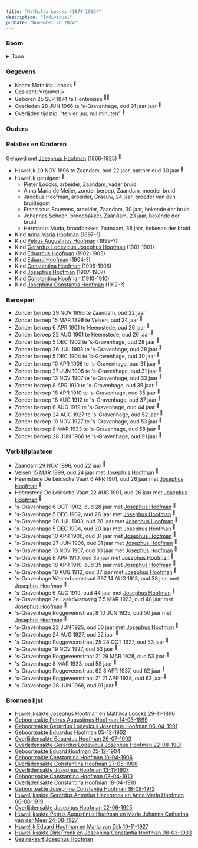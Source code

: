 ```yaml
---
title: "Mathilda Loocks (1874-1966)"
description: "Individual"
pubDate: "November 20 2024"
---
```


### Boom
<details><summary>Toon</summary>

![test](https://www.plantuml.com/plantuml/svg/bPPHJ-Cm3CVVyoaiUE1fqjgEhaKJCBWD3W4ttHqytEc4ijPirTfaIbBGXFZkk3GCbi6jUwlhElx5-TlfiJPScRB8cPvbOiuLBs3Cazb4oLAafpAN2epYGfCBXM7JB4L8CfNaM3zZCJSBAB0OezBrAsrGeJIBER8FgoOvrngU602SI9MY-ZtDafb0hNkzWcVYy102zipO7enUKsd6wf2TAswcMPvok9GocUaTu1g-jzjUt85bwExmP10C0bh_wJx3F7s6ti6OZnTtOsbCZWU7uE_3hy48lAZRWNCf38fCQ_pmkPwLUNx7HNgNAAdrM19R5HV1nSqrU74OmfvkdId-W6BA9rZ1Mi8BgN4-BJKjBEyBBjuGsvGKTWV1S7zuyZ-q3lHlpWYDKj3wl7niWELRB4hXObcgti4Zfcac9jNdCLp_kAKKSVWADoIui0ExUJQPcWNckNmam6Ne28sYxVJBIQbD9jPtviMDTkPruAh_iqeRmotc6iNcdHt1qJl86IgkKif_ALDyo19w-ghOT49Da4BeZuWeRdjmZbYGMDCcAl3h8reDMs8EqhB6N6FgDc7QXs-3qsfntpdBpLmXoU2o2Ws-aa7DjauMRKNMsPPivHXFfQ118qXAV1qaXWRjwxNVpirjmyqrwjfMMGjztjJ0VhlTf4fM6jrjoRoWxihrq2QLyqcB3IeNsS9H1RV5-pBKALm5jmJzXDDlTCAHhQEtTHUiQAqlYEQAgyz0WYOWf9Tw75Fp_k6KZ1TD4Uorr6hP0Sli9V3-mWxUbXsYZXqwTjUn8yUELsnIgsDxZkqxTi3iB6_zfQixHV5l2M8dgkleCZlMN4V4x5Hn7J6pNRxgg61jXxaEZrbrkmwVMJcvZe2nOnGf_SUy0000)
</details>

### Gegevens
- Naam: Mathilda Loocks <sup><a href="../s00306/" style="text-decoration:none" title="Huwelijksakte Josephus Hoofman en Mathilda Loocks 29-11-1896">:link:</a></sup>
- Geslacht: Vrouwelijk
- Geboren 25 SEP 1874 te Hontenisse <sup><a href="../s00306/" style="text-decoration:none" title="Huwelijksakte Josephus Hoofman en Mathilda Loocks 29-11-1896">:link:</a><a href="../s00350/" style="text-decoration:none" title="Gezinskaart Josephus Hoofman">:link:</a></sup>
- Overleden 28 JUN 1966 te 's-Gravenhage, oud 91 jaar jaar <sup><a href="../s00349/" style="text-decoration:none" title="Overlijdensakte Mathilda Loocks 28-06-1966">:link:</a></sup>
- Overlijden tijdstip: "te vier uur, nul minuten" <sup><a href="../s00349/" style="text-decoration:none" title="Overlijdensakte Mathilda Loocks 28-06-1966">:link:</a></sup>

### Ouders

### Relaties en Kinderen

Gehuwd met [Josephus Hoofman](../i00025/) (1866-1925) <sup><a href="../s00306/" style="text-decoration:none" title="Huwelijksakte Josephus Hoofman en Mathilda Loocks 29-11-1896">:link:</a></sup>
- Huwelijk 29 NOV 1896 te Zaandam, oud 22 jaar, partner oud 30 jaar <sup><a href="../s00306/" style="text-decoration:none" title="Huwelijksakte Josephus Hoofman en Mathilda Loocks 29-11-1896">:link:</a></sup>
- Huwelijk getuigen:  <sup><a href="../s00306/" style="text-decoration:none" title="Huwelijksakte Josephus Hoofman en Mathilda Loocks 29-11-1896">:link:</a></sup>
  - Pieter Loocks, arbeider, Zaandam, vader bruid
  - Anna Maria de Meijer, zonder beroep, Zaandam, moeder bruid
  - Jacobus Hoofman, arbeider, Graauw, 24 jaar, broeder van den bruidegom
  - Fransiscus Bouwens, arbeider, Zaandam, 30 jaar, bekende der bruid
  - Johannes Schoen, broodbakker, Zaandam, 23 jaar, bekende der bruid
  - Hermanus Muda, broodbakker, Zaandam, 38 jaar, bekende der bruid
- Kind [Anna Maria Hoofman](../i00203/) (1897-?)
- Kind [Petrus Augustinus Hoofman](../i00195/) (1899-?)
- Kind [Gerardus Lodevicus Josephus Hoofman](../i00196/) (1901-1901)
- Kind [Eduardus Hoofman](../i00197/) (1902-1903)
- Kind [Eduard Hoofman](../i00198/) (1904-?)
- Kind [Constantina Hoofman](../i00199/) (1906-1906)
- Kind [Josephus Hoofman](../i00200/) (1907-1907)
- Kind [Constantina Hoofman](../i00201/) (1910-1910)
- Kind [Josephina Constantia Hoofman](../i00202/) (1912-?)

### Beroepen
- Zonder beroep 29 NOV 1896 te Zaandam, oud 22 jaar 
- Zonder beroep 15 MAR 1899 te Velsen, oud 24 jaar <sup><a href="../s00332/" style="text-decoration:none" title="Geboorteakte Petrus Augustinus Hoofman 14-03-1899">:link:</a></sup>
- Zonder beroep 6 APR 1901 te Heemstede, oud 26 jaar <sup><a href="../s00333/" style="text-decoration:none" title="Geboorteakte Gerardus Lodevicus Josephus Hoofman 06-04-1901">:link:</a></sup>
- Zonder beroep 22 AUG 1901 te Heemstede, oud 26 jaar <sup><a href="../s00334/" style="text-decoration:none" title="Overlijdensakte Gerardus Lodevicus Josephus Hoofman 22-08-1901">:link:</a></sup>
- Zonder beroep 5 DEC 1902 te 's-Gravenhage, oud 28 jaar <sup><a href="../s00336/" style="text-decoration:none" title="Geboorteakte Eduardus Hoofman 05-12-1902">:link:</a></sup>
- Zonder beroep 26 JUL 1903 te 's-Gravenhage, oud 28 jaar <sup><a href="../s00335/" style="text-decoration:none" title="Overlijdensakte Eduardus Hoofman 26-07-1903">:link:</a></sup>
- Zonder beroep 5 DEC 1904 te 's-Gravenhage, oud 30 jaar <sup><a href="../s00337/" style="text-decoration:none" title="Geboorteakte Eduard Hoofman 05-12-1904">:link:</a></sup>
- Zonder beroep 10 APR 1906 te 's-Gravenhage, oud 31 jaar <sup><a href="../s00338/" style="text-decoration:none" title="Geboorteakte Constantina Hoofman 10-04-1906">:link:</a></sup>
- Zonder beroep 27 JUN 1906 te 's-Gravenhage, oud 31 jaar <sup><a href="../s00339/" style="text-decoration:none" title="Overlijdensakte Constantina Hoofman 27-06-1906">:link:</a></sup>
- Zonder beroep 13 NOV 1907 te 's-Gravenhage, oud 33 jaar <sup><a href="../s00340/" style="text-decoration:none" title="Overlijdensakte Josephus Hoofman 13-11-1907">:link:</a></sup>
- Zonder beroep 8 APR 1910 te 's-Gravenhage, oud 35 jaar <sup><a href="../s00341/" style="text-decoration:none" title="Geboorteakte Constantina Hoofman 08-04-1910">:link:</a></sup>
- Zonder beroep 18 APR 1910 te 's-Gravenhage, oud 35 jaar <sup><a href="../s00342/" style="text-decoration:none" title="Overlijdensakte Constantina Hoofman 18-04-1910">:link:</a></sup>
- Zonder beroep 18 AUG 1912 te 's-Gravenhage, oud 37 jaar <sup><a href="../s00343/" style="text-decoration:none" title="Geboorteakte Josephina Constantia Hoofman  18-08-1912">:link:</a></sup>
- Zonder beroep 6 AUG 1919 te 's-Gravenhage, oud 44 jaar <sup><a href="../s00344/" style="text-decoration:none" title="Huwelijksakte Gerardus Antonius Hazebroek en Anna Maria Hoofman 06-08-1919">:link:</a></sup>
- Zonder beroep 24 AUG 1927 te 's-Gravenhage, oud 52 jaar <sup><a href="../s00346/" style="text-decoration:none" title="Huwelijksakte Petrus Augustinus Hoofman en Maria Johanna Catharina van der Meer 24-08-1927">:link:</a></sup>
- Zonder beroep 19 NOV 1927 te 's-Gravenhage, oud 53 jaar <sup><a href="../s00347/" style="text-decoration:none" title="Huwelijk Eduard Hoofman en Maria van Dijk 19-11-1927">:link:</a></sup>
- Zonder beroep 8 MAR 1933 te 's-Gravenhage, oud 58 jaar <sup><a href="../s00348/" style="text-decoration:none" title="Huwelijksakte Dirk Pronk en Josephina Constantia Hoofman  08-03-1933">:link:</a></sup>
- Zonder beroep 28 JUN 1966 te 's-Gravenhage, oud 91 jaar <sup><a href="../s00349/" style="text-decoration:none" title="Overlijdensakte Mathilda Loocks 28-06-1966">:link:</a></sup>

### Verblijfplaatsen
- Zaandam  29 NOV 1896, oud 22 jaar  <sup><a href="../s00306/" style="text-decoration:none" title="Huwelijksakte Josephus Hoofman en Mathilda Loocks 29-11-1896">:link:</a></sup>
- Velsen  15 MAR 1899, oud 24 jaar met [Josephus Hoofman](../i00025/) <sup><a href="../s00332/" style="text-decoration:none" title="Geboorteakte Petrus Augustinus Hoofman 14-03-1899">:link:</a></sup>
- Heemstede De Leidsche Vaart 6 APR 1901, oud 26 jaar met [Josephus Hoofman](../i00025/) <sup><a href="../s00333/" style="text-decoration:none" title="Geboorteakte Gerardus Lodevicus Josephus Hoofman 06-04-1901">:link:</a></sup>
- Heemstede De Leidsche Vaart 22 AUG 1901, oud 26 jaar met [Josephus Hoofman](../i00025/) <sup><a href="../s00334/" style="text-decoration:none" title="Overlijdensakte Gerardus Lodevicus Josephus Hoofman 22-08-1901">:link:</a></sup>
- 's-Gravenhage  6 OCT 1902, oud 28 jaar met [Josephus Hoofman](../i00025/) <sup><a href="../s00350/" style="text-decoration:none" title="Gezinskaart Josephus Hoofman">:link:</a></sup>
- 's-Gravenhage  5 DEC 1902, oud 28 jaar met [Josephus Hoofman](../i00025/) <sup><a href="../s00336/" style="text-decoration:none" title="Geboorteakte Eduardus Hoofman 05-12-1902">:link:</a></sup>
- 's-Gravenhage  26 JUL 1903, oud 28 jaar met [Josephus Hoofman](../i00025/) <sup><a href="../s00335/" style="text-decoration:none" title="Overlijdensakte Eduardus Hoofman 26-07-1903">:link:</a></sup>
- 's-Gravenhage  5 DEC 1904, oud 30 jaar met [Josephus Hoofman](../i00025/) <sup><a href="../s00337/" style="text-decoration:none" title="Geboorteakte Eduard Hoofman 05-12-1904">:link:</a></sup>
- 's-Gravenhage  10 APR 1906, oud 31 jaar met [Josephus Hoofman](../i00025/) <sup><a href="../s00338/" style="text-decoration:none" title="Geboorteakte Constantina Hoofman 10-04-1906">:link:</a></sup>
- 's-Gravenhage  27 JUN 1906, oud 31 jaar met [Josephus Hoofman](../i00025/) <sup><a href="../s00339/" style="text-decoration:none" title="Overlijdensakte Constantina Hoofman 27-06-1906">:link:</a></sup>
- 's-Gravenhage  13 NOV 1907, oud 33 jaar met [Josephus Hoofman](../i00025/) <sup><a href="../s00340/" style="text-decoration:none" title="Overlijdensakte Josephus Hoofman 13-11-1907">:link:</a></sup>
- 's-Gravenhage  8 APR 1910, oud 35 jaar met [Josephus Hoofman](../i00025/) <sup><a href="../s00341/" style="text-decoration:none" title="Geboorteakte Constantina Hoofman 08-04-1910">:link:</a></sup>
- 's-Gravenhage  18 APR 1910, oud 35 jaar met [Josephus Hoofman](../i00025/) <sup><a href="../s00342/" style="text-decoration:none" title="Overlijdensakte Constantina Hoofman 18-04-1910">:link:</a></sup>
- 's-Gravenhage  18 AUG 1912, oud 37 jaar met [Josephus Hoofman](../i00025/) <sup><a href="../s00343/" style="text-decoration:none" title="Geboorteakte Josephina Constantia Hoofman  18-08-1912">:link:</a></sup>
- 's-Gravenhage Westerbaenstraat 397 14 AUG 1913, oud 38 jaar met [Josephus Hoofman](../i00025/) <sup><a href="../s00350/" style="text-decoration:none" title="Gezinskaart Josephus Hoofman">:link:</a></sup>
- 's-Gravenhage  6 AUG 1919, oud 44 jaar met [Josephus Hoofman](../i00025/) <sup><a href="../s00344/" style="text-decoration:none" title="Huwelijksakte Gerardus Antonius Hazebroek en Anna Maria Hoofman 06-08-1919">:link:</a></sup>
- 's-Gravenhage 2e Laakdwarsweg 7 5 MAR 1923, oud 48 jaar met [Josephus Hoofman](../i00025/) <sup><a href="../s00350/" style="text-decoration:none" title="Gezinskaart Josephus Hoofman">:link:</a></sup>
- 's-Gravenhage Roggeveenstraat 8 10 JUN 1925, oud 50 jaar met [Josephus Hoofman](../i00025/) <sup><a href="../s00350/" style="text-decoration:none" title="Gezinskaart Josephus Hoofman">:link:</a></sup>
- 's-Gravenhage  22 JUN 1925, oud 50 jaar met [Josephus Hoofman](../i00025/) <sup><a href="../s00345/" style="text-decoration:none" title="Overlijdensakte Josephus Hoofman 22-06-1925">:link:</a></sup>
- 's-Gravenhage  24 AUG 1927, oud 52 jaar  <sup><a href="../s00346/" style="text-decoration:none" title="Huwelijksakte Petrus Augustinus Hoofman en Maria Johanna Catharina van der Meer 24-08-1927">:link:</a></sup>
- 's-Gravenhage Roggeveenstraat 25 28 OCT 1927, oud 53 jaar  <sup><a href="../s00350/" style="text-decoration:none" title="Gezinskaart Josephus Hoofman">:link:</a></sup>
- 's-Gravenhage  19 NOV 1927, oud 53 jaar  <sup><a href="../s00347/" style="text-decoration:none" title="Huwelijk Eduard Hoofman en Maria van Dijk 19-11-1927">:link:</a></sup>
- 's-Gravenhage Roggeveenstraat 21 29 MAR 1928, oud 53 jaar  <sup><a href="../s00350/" style="text-decoration:none" title="Gezinskaart Josephus Hoofman">:link:</a></sup>
- 's-Gravenhage  8 MAR 1933, oud 58 jaar  <sup><a href="../s00348/" style="text-decoration:none" title="Huwelijksakte Dirk Pronk en Josephina Constantia Hoofman  08-03-1933">:link:</a></sup>
- 's-Gravenhage Roggeveenstraat 62 8 APR 1937, oud 62 jaar  <sup><a href="../s00350/" style="text-decoration:none" title="Gezinskaart Josephus Hoofman">:link:</a></sup>
- 's-Gravenhage Roggeveenstraat 21 21 APR 1938, oud 63 jaar  <sup><a href="../s00350/" style="text-decoration:none" title="Gezinskaart Josephus Hoofman">:link:</a></sup>
- 's-Gravenhage  28 JUN 1966, oud 91 jaar  <sup><a href="../s00349/" style="text-decoration:none" title="Overlijdensakte Mathilda Loocks 28-06-1966">:link:</a></sup>

### Bronnen lijst
- [Huwelijksakte Josephus Hoofman en Mathilda Loocks 29-11-1896](../s00306/)
- [Geboorteakte Petrus Augustinus Hoofman 14-03-1899](../s00332/)
- [Geboorteakte Gerardus Lodevicus Josephus Hoofman 06-04-1901](../s00333/)
- [Geboorteakte Eduardus Hoofman 05-12-1902](../s00336/)
- [Overlijdensakte Eduardus Hoofman 26-07-1903](../s00335/)
- [Overlijdensakte Gerardus Lodevicus Josephus Hoofman 22-08-1901](../s00334/)
- [Geboorteakte Eduard Hoofman 05-12-1904](../s00337/)
- [Geboorteakte Constantina Hoofman 10-04-1906](../s00338/)
- [Overlijdensakte Constantina Hoofman 27-06-1906](../s00339/)
- [Overlijdensakte Josephus Hoofman 13-11-1907](../s00340/)
- [Geboorteakte Constantina Hoofman 08-04-1910](../s00341/)
- [Overlijdensakte Constantina Hoofman 18-04-1910](../s00342/)
- [Geboorteakte Josephina Constantia Hoofman  18-08-1912](../s00343/)
- [Huwelijksakte Gerardus Antonius Hazebroek en Anna Maria Hoofman 06-08-1919](../s00344/)
- [Overlijdensakte Josephus Hoofman 22-06-1925](../s00345/)
- [Huwelijksakte Petrus Augustinus Hoofman en Maria Johanna Catharina van der Meer 24-08-1927](../s00346/)
- [Huwelijk Eduard Hoofman en Maria van Dijk 19-11-1927](../s00347/)
- [Huwelijksakte Dirk Pronk en Josephina Constantia Hoofman  08-03-1933](../s00348/)
- [Gezinskaart Josephus Hoofman](../s00350/)